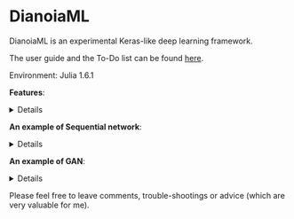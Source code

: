 # DianoiaML

DianoiaML is an experimental Keras-like deep learning framework. 

The user guide and the To-Do list can be found [here](https://github.com/SkyWorld117/YisyAIFramework.jl/wiki). 

Environment: Julia 1.6.1

**Features**: 
<details>
 <summaryClick me! ></summary>
<p>
  
- Network
  - Sequential
  - GAN
- Layer
  - Flatten
  - Constructive
  - Dense
  - Convolutional2D
  - MaxPooling2D **(Not recommended to use for now due to a bug caused by unkown reasons)**
  - UpSampling2D
- Activation Function
  - ReLU
  - Sigmoid
  - Softmax
  - tanh
- Loss Function
  - Quadratic Loss
  - Categorical Cross Entropy Loss
  - Binary Cross Entropy Loss
  - Mean Squared Error
- Monitor
  - Absolute
  - Classification
- Optimizer
  - Minibatch Gradient Descent
  - Stochastic Gradient Descent
  - Adam
  - AdaBelief
  - Genetic Algorithm
- Tools
  - Model Management
  - One Hot

</p>
</details>

**An example of Sequential network**:
<details>
 <summaryClick me! ></summary>
<p>

```julia
using MLDatasets, DianoiaML

train_x, train_y = MNIST.traindata()
test_x, test_y = MNIST.testdata()
dict = Dict{Int64, Int64}(1=>1, 2=>2, 3=>3, 4=>4, 5=>5, 6=>6, 7=>7, 8=>8, 9=>9, 0=>10)

model = Sequential()
model.add_layer(model, Conv2D; filter=16, input_shape=(28,28,1), kernel_size=(3,3), activation_function=ReLU)
model.add_layer(model, Conv2D; filter=32, kernel_size=(3,3), activation_function=ReLU)
model.add_layer(model, Flatten;)
model.add_layer(model, Dense; layer_size=128, activation_function=ReLU)
model.add_layer(model, Dense; layer_size=10, activation_function=Softmax_CEL)

Adam.fit(model=model, input_data=Array{Float32}(reshape(train_x, 28,28,1,60000)), output_data=oneHot(train_y, 10, dict),
        loss_function=Categorical_Cross_Entropy_Loss, monitor=Classification, epochs=10, batch=128)
```
  
</p>
</details>

**An example of GAN**:
<details>
 <summaryClick me! ></summary>
<p>
  
```julia
using MLDatasets, DianoiaML

train_x, train_y = MNIST.traindata()
test_x, test_y = MNIST.testdata()
dict = Dict{Int64, Int64}(1=>1, 2=>2, 3=>3, 4=>4, 5=>5, 6=>6, 7=>7, 8=>8, 9=>9, 0=>10)

function noise()
    return reshape([rand(1.0f0:1.0f0:10.0f0), rand(Float32)], (2,1))
end

model = GAN(noise)

model.add_Glayer(model, Dense; input_shape=(2,), layer_size=16, activation_function=ReLU)
model.add_Glayer(model, Dense; layer_size=64, activation_function=ReLU)
model.add_Glayer(model, Constructive; shape=(8,8,1))
model.add_Glayer(model, UpSampling2D; size=(2,2), activation_function=None)
model.add_Glayer(model, Flatten;)
model.add_Glayer(model, Dense; layer_size=256, activation_function=ReLU)
model.add_Glayer(model, Dense; layer_size=784, activation_function=ReLU)
model.add_Glayer(model, Constructive; shape=(28,28,1))

model.add_Dlayer(model, Conv2D; filter=16, kernel_size=(3,3), activation_function=ReLU)
model.add_Dlayer(model, Conv2D; filter=32, kernel_size=(3,3), activation_function=ReLU)
model.add_Dlayer(model, Flatten;)
model.add_Dlayer(model, Dense; layer_size=128, activation_function=ReLU)
model.add_Dlayer(model, Dense; layer_size=64, activation_function=ReLU)
model.add_Dlayer(model, Dense; layer_size=2, activation_function=Sigmoid)

SGD.fit(model=model, input_data=Array{Float32}(reshape(train_x, 28,28,1,60000)), output_data=oneHot(train_y, 10, dict),
        loss_function=Binary_Cross_Entropy_Loss, monitor=Classification, epochs=50, batch=128)
```
  
</p>
</details>

Please feel free to leave comments, trouble-shootings or advice (which are very valuable for me). 
